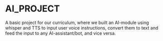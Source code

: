 # AI_PROJECT
A basic project for our curriculum, where we built an AI-module using whisper and TTS to input user voice instructions, convert them to text and feed the input to any AI-assistant/bot, and vice versa.
